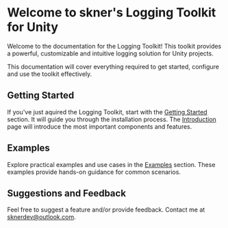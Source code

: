 # Welcome to skner's Logging Toolkit for Unity

Welcome to the documentation for the Logging Toolkit! This toolkit provides a powerful, customizable and intuitive logging solution for Unity projects. 

This documentation will cover everything required to get started, configure and use the toolkit effectively. 

## Getting Started

If you've just aquired the Logging Toolkit, start with the [Getting Started](documentation/getting-started.md/) section. It will guide you through the installation process. The [Introduction](documentation/introduction.md/) page will introduce the most important components and features.

## Examples

Explore practical examples and use cases in the [Examples](documentation/examples.md/) section. These examples provide hands-on guidance for common scenarios.

## Suggestions and Feedback

Feel free to suggest a feature and/or provide feedback. Contact me at sknerdev@outlook.com.